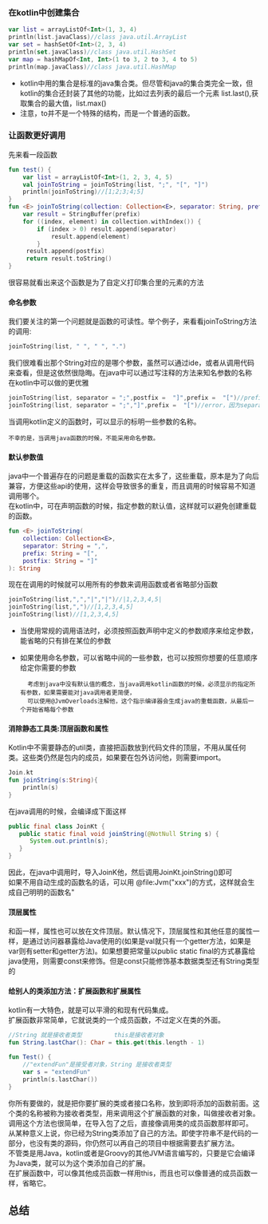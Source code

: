 ### 在kotlin中创建集合
```kotlin
var list = arrayListOf<Int>(1, 3, 4)
println(list.javaClass)//class java.util.ArrayList
var set = hashSetOf<Int>(2, 3, 4)
println(set.javaClass)//class java.util.HashSet
var map = hashMapOf<Int, Int>(1 to 3, 2 to 3, 4 to 5)
println(map.javaClass)//class java.util.HashMap
```
- kotlin中用的集合是标准的java集合类。但尽管和java的集合类完全一致，但kotlin的集合还封装了其他的功能，比如过去列表的最后一个元素 list.last(),获取集合的最大值，list.max()
- 注意，to并不是一个特殊的结构，而是一个普通的函数。
### 让函数更好调用
先来看一段函数
```kotlin
fun test() {
    var list = arrayListOf<Int>(1, 2, 3, 4, 5)
    val joinToString = joinToString(list, ";", "[", "]")
    println(joinToString)//[1;2;3;4;5]
}
fun <E> joinToString(collection: Collection<E>, separator: String, prefix: String, postfix: String): String {
    var result = StringBuffer(prefix)
    for ((index, element) in collection.withIndex()) {
        if (index > 0) result.append(separator)
            result.append(element)
        }
     result.append(postfix)
     return result.toString()
}
```
很容易就看出来这个函数是为了自定义打印集合里的元素的方法
#### 命名参数
 我们要关注的第一个问题就是函数的可读性。举个例子，来看看joinToString方法的调用:
 ```kotlin
 joinToString(list, " ", " ", ".")
 ```
 我们很难看出那个String对应的是哪个参数，虽然可以通过ide，或者从调用代码来查看，但是这依然很隐晦。在java中可以通过写注释的方法来知名参数的名称<br>
 在kotlin中可以做的更优雅
 ```kotlin
joinToString(list, separator = ";",postfix =  "]",prefix =  "[")//prefix和postfix的位置可以调换
joinToString(list, separator = ";","]",prefix =  "[")//error，因为separator已经显示的标明了参数的名称
 ```
当调用kotlin定义的函数时，可以显示的标明一些参数的名称。<br>

    不幸的是，当调用java函数的时候，不能采用命名参数。
#### 默认参数值
java中一个普遍存在的问题是重载的函数实在太多了，这些重载，原本是为了向后兼容，方便这些api的使用，这样会导致很多的重复，而且调用的时候容易不知道调用哪个。<br>
在kotlin中，可在声明函数的时候，指定参数的默认值，这样就可以避免创建重载的函数。
```kotlin
fun <E> joinToString(
    collection: Collection<E>,
    separator: String = ",",
    prefix: String = "[",
    postfix: String = "]"
): String
```
现在在调用的时候就可以用所有的参数来调用函数或者省略部分函数
```kotlin
joinToString(list,",","|","|")//|1,2,3,4,5|
joinToString(list,",")//[1,2,3,4,5]
joinToString(list)//[1,2,3,4,5]
```
- 当使用常规的调用语法时，必须按照函数声明中定义的参数顺序来给定参数，能省略的只有排在某位的参数
- 如果使用命名参数，可以省略中间的一些参数，也可以按照你想要的任意顺序给定你需要的参数

        考虑到java中没有默认值的概念，当java调用kotlin函数的时候，必须显示的指定所有参数，如果需要能对java调用者更简便，
        可以使用@JvmOverloads注解他，这个指示编译器会生成java的重载函数，从最后一个开始省略每个参数
#### 消除静态工具类:顶层函数和属性
Kotlin中不需要静态的util类，直接把函数放到代码文件的顶层，不用从属任何类。这些类仍然是包内的成员，如果要在包外访问他，则需要import。
```kotlin
Join.kt
fun joinString(s:String){
    println(s)
}
```
在java调用的时候，会编译成下面这样
```java
public final class JoinKt {
   public static final void joinString(@NotNull String s) {
      System.out.println(s);
   }
}
```
因此，在java中调用时，导入JoinK他，然后调用JoinKt.joinString()即可<br>
如果不用自动生成的函数名的话，可以用 \@file:Jvm("xxx")的方式，这样就会生成自己明明的函数名"
#### 顶层属性
和函一样，属性也可以放在文件顶层。默认情况下，顶层属性和其他任意的属性一样，是通过访问器暴露给Java使用的(如果是val就只有一个getter方法，如果是var则有setter和getter方法)。如果想要把常量以public static final的方式暴露给java使用，则需要const来修饰。但是const只能修饰基本数据类型还有String类型的
#### 给别人的类添加方法：扩展函数和扩展属性
kotlin有一大特色，就是可以平滑的和现有代码集成。<br>
扩展函数非常简单，它就说类的一个成员函数，不过定义在类的外面。
```kotlin
//String 就是接收者类型         this是接收者对象
fun String.lastChar(): Char = this.get(this.length - 1)

fun Test() {
    //"extendFun"是接受者对象，String 是接收者类型
    var s = "extendFun"
    println(s.lastChar())
}
```
你所有要做的，就是把你要扩展的类或者接口名称，放到即将添加的函数前面。这个类的名称被称为接收者类型，用来调用这个扩展函数的对象，叫做接收者对象。<br>
调用这个方法也很简单，在导入包了之后，直接像调用类的成员函数那样即可。<br>
从某种意义上说，你已经为String类添加了自己的方法。即使字符串不是代码的一部分，也没有类的源码，你仍然可以再自己的项目中根据需要去扩展方法。<br>
不管类是用Java，kotlin或者是Groovy的其他JVM语言编写的，只要是它会编译为Java类，就可以为这个类添加自己的扩展。<br>
在扩展函数中，可以像其他成员函数一样用this，而且也可以像普通的成员函数一样，省略它。





## 总结
 
